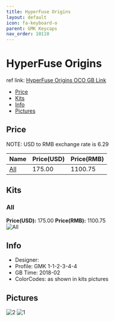 ```yaml
---
title: HyperFuse Origins
layout: default
icon: fa-keyboard-o
parent: GMK Keycaps
nav_order: 10110
---
```


# HyperFuse Origins

ref link: [HyperFuse Origins OCO GB Link](https://www.originativeco.com/products/hyperfuse-origins)

* [Price](#price)
* [Kits](#kits)
* [Info](#info)
* [Pictures](#pictures)


## Price  
NOTE: USD to RMB exchange rate is 6.29

| Name          | Price(USD)    |  Price(RMB) |  
| ------------- | ------------- |  ---------- | 
|[All](#all)|175.00|1100.75|


## Kits
### All
**Price(USD):** 175.00    **Price(RMB):** 1100.75    
<img src="{{ 'assets/images/gmk-keycaps/hyperfuseorigins/kits_pics/all.png' | relative_url }}" alt="All" class="image featured">


## Info
* Designer: 
* Profile: GMK 1-1-2-3-4-4
* GB Time: 2018-02
* ColorCodes: as shown in kits pictures


## Pictures
<img src="{{ 'assets/images/gmk-keycaps/hyperfuseorigins/rendering_pics/2.jpg' | relative_url }}" alt="2" class="image featured">
<img src="{{ 'assets/images/gmk-keycaps/hyperfuseorigins/rendering_pics/1.jpg' | relative_url }}" alt="1" class="image featured">
